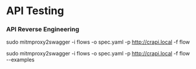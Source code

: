 # API Testing


### API Reverse Engineering 

sudo mitmproxy2swagger -i flows -o spec.yaml -p http://crapi.local -f flow

sudo mitmproxy2swagger -i flows -o spec.yaml -p http://crapi.local -f flow --examples